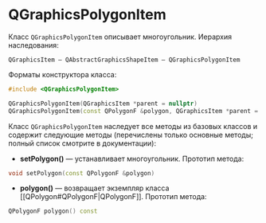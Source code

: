 
# QGraphicsPolygonItem

Класс `QGraphicsPolygonItem` описывает многоугольник. Иерархия наследования:
```
QGraphicsItem — QAbstractGraphicsShapeItem — QGraphicsPolygonItem
```

Форматы конструктора класса:
```c++
#include <QGraphicsPolygonItem>

QGraphicsPolygonItem(QGraphicsItem *parent = nullptr)
QGraphicsPolygonItem(const QPolygonF &polygon, QGraphicsItem *parent = nullptr)
```

Класс `QGraphicsPolygonItem` наследует все методы из базовых классов и содержит следующие методы (перечислены только основные методы; полный список смотрите в документации):
* **setPolygon()** — устанавливает многоугольник. Прототип метода:
```c++
void setPolygon(const QPolygonF &polygon)
```

* **polygon()** — возвращает экземпляр класса [[QPolygon#QPolygonF|QPolygonF]]. Прототип метода:
```c++
QPolygonF polygon() const
```

